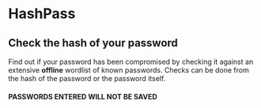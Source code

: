 # **HashPass**

## Check the hash of your password

Find out if your password has been compromised by checking it against an extensive **offline** wordlist of known passwords. Checks can be done from the hash of the password or the password itself.

#### **PASSWORDS ENTERED WILL NOT BE SAVED**
